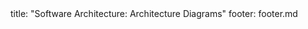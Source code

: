 <frontmatter>
title: "Software Architecture: Architecture Diagrams"
footer: footer.md
</frontmatter>

<include src="container-inPage-asFlat.md" boilerplate />